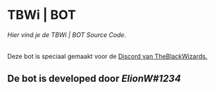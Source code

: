 # TBWi | BOT

###### Hier vind je de TBWi | BOT Source Code. 
Deze bot is speciaal gemaakt voor de [Discord van TheBlackWizards.](https://bit.ly/tbwi)

## De bot is developed door *ElionW#1234*

